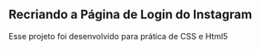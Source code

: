 ## Recriando a Página de Login do Instagram 

Esse projeto foi desenvolvido para prática de CSS e Html5

